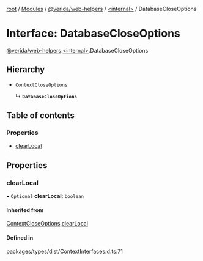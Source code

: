 [root](../README.md) / [Modules](../modules.md) / [@verida/web-helpers](../modules/verida_web_helpers.md) / [<internal\>](../modules/verida_web_helpers._internal_.md) / DatabaseCloseOptions

# Interface: DatabaseCloseOptions

[@verida/web-helpers](../modules/verida_web_helpers.md).[<internal\>](../modules/verida_web_helpers._internal_.md).DatabaseCloseOptions

## Hierarchy

- [`ContextCloseOptions`](verida_web_helpers._internal_.ContextCloseOptions.md)

  ↳ **`DatabaseCloseOptions`**

## Table of contents

### Properties

- [clearLocal](verida_web_helpers._internal_.DatabaseCloseOptions.md#clearlocal)

## Properties

### clearLocal

• `Optional` **clearLocal**: `boolean`

#### Inherited from

[ContextCloseOptions](verida_web_helpers._internal_.ContextCloseOptions.md).[clearLocal](verida_web_helpers._internal_.ContextCloseOptions.md#clearlocal)

#### Defined in

packages/types/dist/ContextInterfaces.d.ts:71

